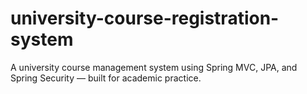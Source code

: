 # university-course-registration-system
A university course management system using Spring MVC, JPA, and Spring Security — built for academic practice.
